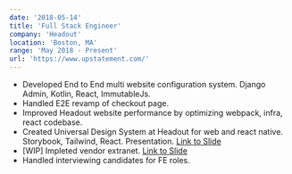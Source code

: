 ```yaml
---
date: '2018-05-14'
title: 'Full Stack Engineer'
company: 'Headout'
location: 'Boston, MA'
range: 'May 2018 - Present'
url: 'https://www.upstatement.com/'
---
```


- Developed End to End multi website configuration system. Django Admin, Kotlin, React, ImmutableJs.
- Handled E2E revamp of checkout page.
- Improved Headout website performance by optimizing webpack, infra, react codebase.
- Created Universal Design System at Headout for web and react native. Storybook, Tailwind, React. Presentation. <a HREF="https://docs.google.com/presentation/d/1pMLSApj1Wab5yOgRDQjVjVh3C6cZ7U_8WDqwfs-6BFc/edit?usp=sharing">Link to Slide</a>
- [WIP] Impleted vendor extranet. <a HREF="https://docs.google.com/presentation/d/1pMLSApj1Wab5yOgRDQjVjVh3C6cZ7U_8WDqwfs-6BFc/edit?usp=sharing">Link to Slide</a>
- Handled interviewing candidates for FE roles.
